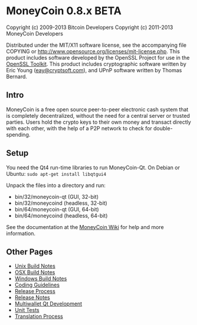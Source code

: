 MoneyCoin 0.8.x BETA
====================

Copyright (c) 2009-2013 Bitcoin Developers
Copyright (c) 2011-2013 MoneyCoin Developers

Distributed under the MIT/X11 software license, see the accompanying
file COPYING or http://www.opensource.org/licenses/mit-license.php.
This product includes software developed by the OpenSSL Project for use in the [OpenSSL Toolkit](http://www.openssl.org/). This product includes
cryptographic software written by Eric Young ([eay@cryptsoft.com](mailto:eay@cryptsoft.com)), and UPnP software written by Thomas Bernard.


Intro
---------------------
MoneyCoin is a free open source peer-to-peer electronic cash system that is
completely decentralized, without the need for a central server or trusted
parties.  Users hold the crypto keys to their own money and transact directly
with each other, with the help of a P2P network to check for double-spending.


Setup
---------------------
You need the Qt4 run-time libraries to run MoneyCoin-Qt. On Debian or Ubuntu:
	`sudo apt-get install libqtgui4`

Unpack the files into a directory and run:

- bin/32/moneycoin-qt (GUI, 32-bit)
- bin/32/moneycoind (headless, 32-bit)
- bin/64/moneycoin-qt (GUI, 64-bit)
- bin/64/moneycoind (headless, 64-bit)

See the documentation at the [MoneyCoin Wiki](http://moneycoin.info)
for help and more information.


Other Pages
---------------------
- [Unix Build Notes](build-unix.md)
- [OSX Build Notes](build-osx.md)
- [Windows Build Notes](build-msw.md)
- [Coding Guidelines](coding.md)
- [Release Process](release-process.md)
- [Release Notes](release-notes.md)
- [Multiwallet Qt Development](multiwallet-qt.md)
- [Unit Tests](unit-tests.md)
- [Translation Process](translation_process.md)
